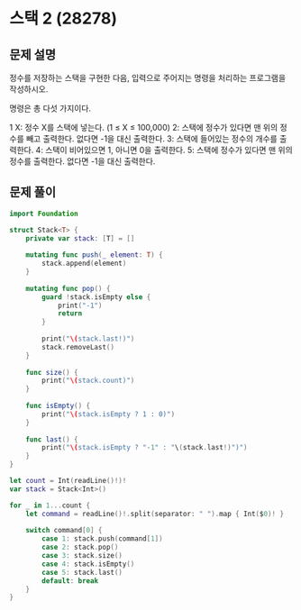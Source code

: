 # 스택 2 (28278)
## 문제 설명
정수를 저장하는 스택을 구현한 다음, 입력으로 주어지는 명령을 처리하는 프로그램을 작성하시오.

명령은 총 다섯 가지이다.

1 X: 정수 X를 스택에 넣는다. (1 ≤ X ≤ 100,000)
2: 스택에 정수가 있다면 맨 위의 정수를 빼고 출력한다. 없다면 -1을 대신 출력한다.
3: 스택에 들어있는 정수의 개수를 출력한다.
4: 스택이 비어있으면 1, 아니면 0을 출력한다.
5: 스택에 정수가 있다면 맨 위의 정수를 출력한다. 없다면 -1을 대신 출력한다.


## 문제 풀이

```swift
import Foundation

struct Stack<T> {
    private var stack: [T] = []
    
    mutating func push(_ element: T) {
        stack.append(element)
    }
    
    mutating func pop() {
        guard !stack.isEmpty else {
            print("-1")
            return
        }
        
        print("\(stack.last!)")
        stack.removeLast()
    }
    
    func size() {
        print("\(stack.count)")
    }
    
    func isEmpty() {
        print("\(stack.isEmpty ? 1 : 0)")
    }
    
    func last() {
        print("\(stack.isEmpty ? "-1" : "\(stack.last!)")")
    }
}

let count = Int(readLine()!)!
var stack = Stack<Int>()

for _ in 1...count {
    let command = readLine()!.split(separator: " ").map { Int($0)! }
    
    switch command[0] {
        case 1: stack.push(command[1])
        case 2: stack.pop()
        case 3: stack.size()
        case 4: stack.isEmpty()
        case 5: stack.last()
        default: break
    }
}
```
